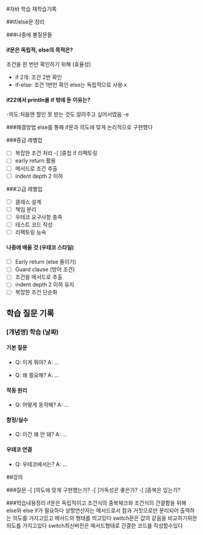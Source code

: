 #자바 학습 재학습기록

##if/else문 정리

###나중에 볼질문들

#### if문은 독립적, else의 목적은?
조건을 한 번만 확인하기 위해 (효율성)
- if 2개: 조건 2번 확인
- if-else: 조건 1번만 확인
else는 독립적으로 사용 x

#### if22에서 println을 if 밖에 둔 이유는?
-의도:처음엔  할인 못 받는 것도 알려주고 싶어서였음
-e

###해결방법 
else를 통해 if문과 의도에 맞게 논리적으로 구현했다

###중급 레벨업
-[ ] 복잡한 조건 처리
-[ ]중첩 if 리팩토링
-[ ] early return 활용
-[ ] 메서드로 조건 추출
-[ ] indent depth 2 이하

###고급 레벨업
-[ ] 클래스 설계
-[ ] 책임 분리
-[ ] 우테코 요구사항 충족
-[ ] 테스트 코드 작성
-[ ] 리팩토링 능숙

#### 나중에 배울 것 (우테코 스타일)
- [ ] Early return (else 줄이기)
- [ ] Guard clause (방어 조건)
- [ ] 조건을 메서드로 추출
- [ ] indent depth 2 이하 유지
- [ ] 복잡한 조건 단순화

## 학습 질문 기록

### [개념명] 학습 (날짜)

#### 기본 질문
- Q: 이게 뭐야?
  A: ...

- Q: 왜 필요해?
  A: ...

#### 작동 원리
- Q: 어떻게 동작해?
  A: ...

#### 함정/실수
- Q: 이건 왜 안 돼?
  A: ...

#### 우테코 연결
- Q: 우테코에서는?
  A: ...

##강의

###질문
-[ ]의도에 맞게 구현했는가?
-[ ]가독성은 좋은가?
-[ ]중복은 있는가?

###학습내용정리
if문은 독립적이고 조건식의 중복체크와 조건식의 간결함을 위해 else와  else if가 필요하다
상항연산자는 메서드로서 참과 거짓으로만 분리되어 출력하는 의도를 가지고있고 메서드의 형태를 띄고있다
switch문은 값의 같음을 비교하기위한 의도를 가지고있다
switch최신버전은 메서드형태로 간결한 코드를 작성할수있다
